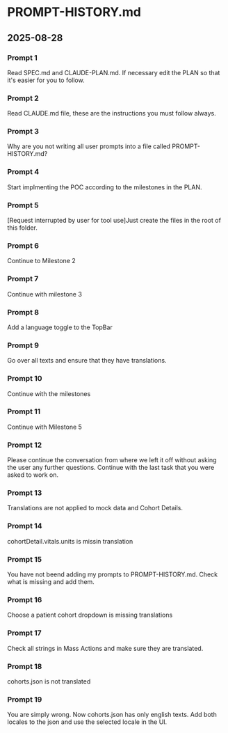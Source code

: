 # PROMPT-HISTORY.md

## 2025-08-28

### Prompt 1
Read SPEC.md and CLAUDE-PLAN.md. If necessary edit the PLAN so that it's easier for you to follow.

### Prompt 2
Read CLAUDE.md file, these are the instructions you must follow always.

### Prompt 3
Why are you not writing all user prompts into a file called PROMPT-HISTORY.md?

### Prompt 4
Start implmenting the POC according to the milestones in the PLAN.

### Prompt 5
[Request interrupted by user for tool use]Just create the files in the root of this folder.

### Prompt 6
Continue to Milestone 2

### Prompt 7
Continue with milestone 3

### Prompt 8
Add a language toggle to the TopBar

### Prompt 9
Go over all texts and ensure that they have translations.

### Prompt 10
Continue with the milestones

### Prompt 11
Continue with Milestone 5

### Prompt 12
Please continue the conversation from where we left it off without asking the user any further questions. Continue with the last task that you were asked to work on.

### Prompt 13
Translations are not applied to mock data and Cohort Details.

### Prompt 14
cohortDetail.vitals.units is missin translation

### Prompt 15
You have not beend adding my prompts to PROMPT-HISTORY.md. Check what is missing and add them.

### Prompt 16
Choose a patient cohort dropdown is missing translations

### Prompt 17
Check all strings in Mass Actions and make sure they are translated.

### Prompt 18
cohorts.json is not translated

### Prompt 19
You are simply wrong. Now cohorts.json has only english texts. Add both locales to the json and use the selected locale in the UI.